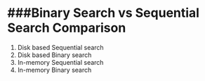 ###Binary Search vs Sequential Search Comparison
================
1. Disk based Sequential search
2. Disk based Binary search
3. In-memory Sequential search
3. In-memory Binary search
